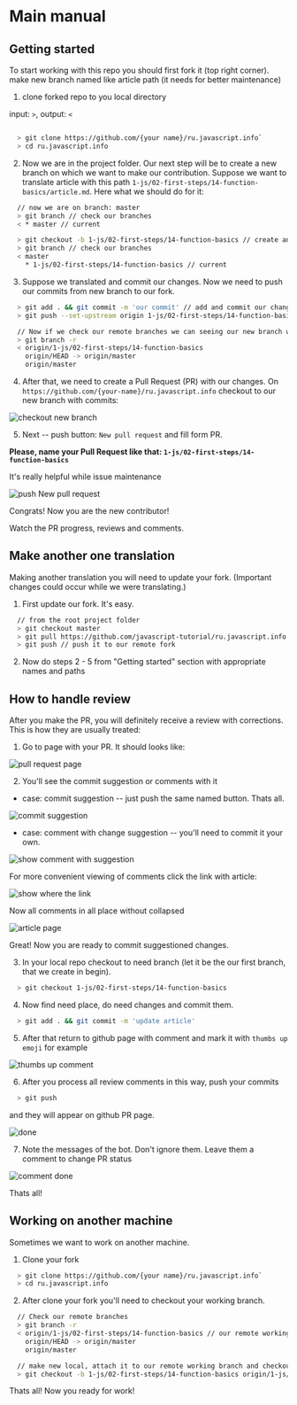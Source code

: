 # Main manual

## Getting started

To start working with this repo you should first fork it (top right corner). make new branch named like article path (it needs for better maintenance)

1. clone forked repo to you local directory

  input: `>`,
  output: `<`

```sh

  > git clone https://github.com/{your name}/ru.javascript.info`
  > cd ru.javascript.info
```

2. Now we are in the project folder. Our next step will be to create a new branch on which we want to make our contribution. Suppose we want to translate article with this path `1-js/02-first-steps/14-function-basics/article.md`. Here what we should do for it:

```sh
  // now we are on branch: master
  > git branch // check our branches
  < * master // current

  > git checkout -b 1-js/02-first-steps/14-function-basics // create and checkout on new branch
  > git branch // check our branches
  < master
    * 1-js/02-first-steps/14-function-basics // current
```

3. Suppose we translated and commit our changes. Now we need to push our commits from new branch to our fork.

```sh
  > git add . && git commit -m 'our commit' // add and commit our changes
  > git push --set-upstream origin 1-js/02-first-steps/14-function-basics // push our commits on new branch on remote fork

  // Now if we check our remote branches we can seeing our new branch with commits
  > git branch -r
  < origin/1-js/02-first-steps/14-function-basics
    origin/HEAD -> origin/master
    origin/master
```

4. After that, we need to create a Pull Request (PR) with our changes. On `https://github.com/{your-name}/ru.javascript.info` checkout to our new branch with commits:

![checkout new branch](./img/main.manual/select-branch.png)

5. Next -- push button: `New pull request` and fill form PR.

**Please, name your Pull Request like that: `1-js/02-first-steps/14-function-basics`**

It's really helpful while issue maintenance

![push New pull request](./img/main.manual/push-new-pr.png)

Congrats! Now you are the new contributor!

Watch the PR progress, reviews and comments.

## Make another one translation

Making another translation you will need to update your fork. (Important changes could occur while we were translating.)

1. First update our fork. It's easy.

```sh
  // from the root project folder
  > git checkout master
  > git pull https://github.com/javascript-tutorial/ru.javascript.info // pull last changes from original repo to our local
  > git push // push it to our remote fork
```

2. Now do steps 2 - 5 from "Getting started" section with appropriate names and paths

## How to handle review

After you make the PR, you will definitely receive a review with corrections. This is how they are usually treated:

1. Go to page with your PR. It should looks like:

![pull request page](./img/main.manual/pr-page.png)

2. You'll see the commit suggestion or comments with it

  - case: commit suggestion -- just push the same named button. Thats all.

![commit suggestion](./img/main.manual/review-commit.png)

  - case: comment with change suggestion -- you'll need to commit it your own.

![show comment with suggestion](./img/main.manual/review-comment.png)

For more convenient viewing of comments click the link with article:

![show where the link](./img/main.manual/review-comment-link.png)

Now all comments in all place without collapsed

![article page](./img/main.manual/review-page.png)

Great! Now you are ready to commit suggestioned changes.

3. In your local repo checkout to need branch (let it be the our first branch, that we create in begin).

```sh
  > git checkout 1-js/02-first-steps/14-function-basics
```

4. Now find need place, do need changes and commit them.

```sh
  > git add . && git commit -m 'update article'
```

5. After that return to github page with comment and mark it with `thumbs up emoji` for example

![thumbs up comment](./img/main.manual/review-thumbs-up.png)

6. After you process all review comments in this way, push your commits

```sh
  > git push
```

and they will appear on github PR page.

![done](./img/main.manual/review-done.png)

7. Note the messages of the bot. Don't ignore them. Leave them a comment to change PR status

![comment done](./img/main.manual/review-done-comment.png)

Thats all!

## Working on another machine

Sometimes we want to work on another machine.

1. Clone your fork

```sh
  > git clone https://github.com/{your name}/ru.javascript.info`
  > cd ru.javascript.info
```

2. After clone your fork you'll need to checkout your working branch.

```sh
  // Check our remote branches
  > git branch -r
  < origin/1-js/02-first-steps/14-function-basics // our remote working branch
    origin/HEAD -> origin/master
    origin/master

  // make new local, attach it to our remote working branch and checkout on it
  > git checkout -b 1-js/02-first-steps/14-function-basics origin/1-js/02-first-steps/14-function-basics
```

Thats all! Now you ready for work!
